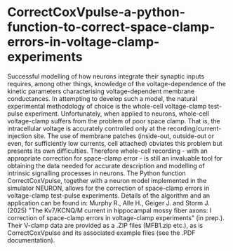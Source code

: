 # CorrectCoxVpulse-a-python-function-to-correct-space-clamp-errors-in-voltage-clamp-experiments
Successful modelling of how neurons integrate their synaptic inputs requires, among other things, knowledge of the voltage-dependence of the kinetic parameters characterising voltage-dependent membrane conductances. In attempting to develop such a model, the natural experimental methodology of choice is the whole-cell voltage-clamp test-pulse experiment. Unfortunately, when applied to neurons, whole-cell voltage-clamp suffers from the problem of poor space clamp. That is, the intracellular voltage is accurately controlled only at the recording/current-injection site. The use of membrane patches (inside-out, outside-out or even, for sufficiently low currents, cell attached) obviates this problem but presents its own difficulties. Therefore whole-cell recording - with an appropriate correction for space-clamp error - is still an invaluable tool for obtaining the data needed for accurate description and modelling of intrinsic signalling processes in neurons. The Python function CorrectCoxVpulse, together with a neuron model implemented in the simulator NEURON, allows for the correction of space-clamp errors in voltage-clamp test-pulse experiments. Details of the algorithm and an application can be found in: Murphy R., Alle H., Geiger J. and Storm J. (2025) "The Kv7/KCNQ/M current in hippocampal mossy fiber axons: I correction of space-clamp errors in voltage-clamp experiments" (in prep.). Their V-clamp data are provided as a .ZIP files (MFB1.zip etc.), as is CorrectCoxVpulse and its associated example files (see the .PDF documentation).

